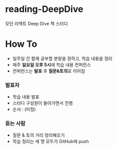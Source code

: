 # reading-DeepDive
모던 리액트 Deep Dive 책 스터디

# How To
- 일주일 간 함께 공부할 분량을 정하고, 학습 내용을 정리
- 매주 **일요일 오후 5시**에 학습 내용 컨퍼런스
- 컨퍼런스는 **발표** 후 **질문&토의**로 이어짐

### 발표자
- 학습 내용 발표
- 스터디 구성원이 돌아가면서 진행
- 순서 : (미정)

### 듣는 사람
- 질문 & 토의 거리 정리해오기
- 학습 정리는 세 명 모두가 GitHub에 push
